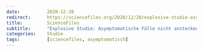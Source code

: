 ```yaml
---
date:          2020-12-28
redirect:      https://sciencefiles.org/2020/12/28/explosive-studie-asymptomatische-falle-nicht-ansteckend-kein-grund-fur-lockdowns/
title:         ScienceFiles
subtitle:      "Explosive Studie: Asymptomatische Fälle nicht ansteckend! Kein Grund für Lockdowns"
categories:    Studie
tags:          [sciencefiles, asymptomatisch]
---
```

